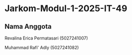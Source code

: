 # Jarkom-Modul-1-2025-IT-49

## Nama Anggota
Revalina Erica Permatasari (5027241007)

Muhammad Rafi' Adly (5027241082)

